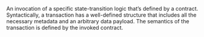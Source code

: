 An invocation of a specific state-transition logic that’s defined by a contract. Syntactically, a transaction has a well-defined structure that includes all the necessary metadata and an arbitrary data payload. The semantics of the transaction is defined by the invoked contract.